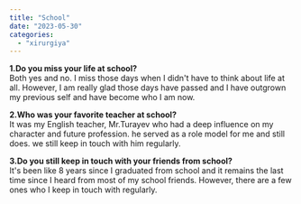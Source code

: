 ```yaml
---
title: "School"
date: "2023-05-30"
categories: 
  - "xirurgiya"
---
```


**1.Do you miss your life at school?**  
Both yes and no. I miss those days when I didn't have to think about life at all. However, I am really glad those days have passed and I have outgrown my previous self and have become who I am now.

**2.Who was your favorite teacher at school?**  
It was my English teacher, Mr.Turayev who had a deep influence on my character and future profession. he served as a role model for me and still does. we still keep in touch with him regularly.

**3.Do you still keep in touch with your friends from school?**  
It's been like 8 years since I graduated from school and it remains the last time since I heard from most of my school friends. However, there are a few ones who I keep in touch with regularly.

